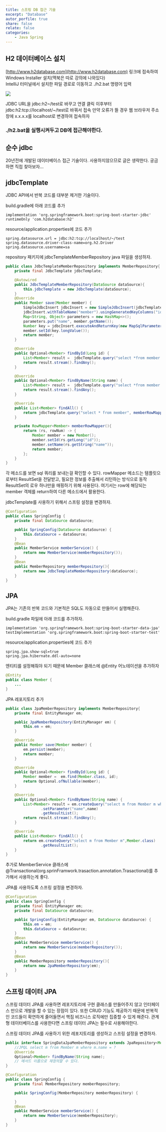 ```yaml
---
title: 스프링 DB 접근 기술
excerpt: "Database"
autor_porfile: true
share: false
relate: false
categories:
    - Java Spring
---
```

## H2 데이터베이스 설치
[http://www.h2database.com](http://www.h2database.com)
링크에 접속하여 Windows Installer 설치(맥북은 따로 강의에 나와있다)  
IntelliJ 터미널에서 설치한 파일 경로로 이동하고 ./h2.bat 명령어 입력  
<p><img src="../../assets/images/blogImg/h2Setting.png"></p>
JDBC URL을 jdbc:h2~/test로 바꾸고 연결 클릭  
이후부터 jdbc:h2:tcp://localhost/~/test로 바꿔서 접속  
만약 오류가 뜰 경우 웹 브라우저 주소창에 x.x.x.x를 localhost로 변경하여 접속하자

### ./h2.bat을 실행시켜두고 DB에 접근해야한다.

## 순수 jdbc 
20년전에 개발된 데이터베이스 접근 기술이다. 사용하지않으므로 글은 생략한다. 궁금하면 직접 찾아보자...

## jdbcTemplate
JDBC API에서 반복 코드를 대부분 제거한 기술이다.

build.gradle에 아래 코드를 추가
~~~
implementation 'org.springframework.boot:spring-boot-starter-jdbc'
runtimeOnly 'com.h2database:h2'
~~~
resource/application.properties에 코드 추가
~~~
spring.datasource.url = jdbc:h2:tcp://localhost/~/test
spring.datasource.driver-class-name=org.h2.Driver
spring.datasource.username=sa
~~~
repository 패키지에 jdbcTemplateMemberRepository java 파일을 생성하자.
~~~java
public class JdbcTemplateMemberRepository implements MemberRepository{
    private final JdbcTemplate jdbcTemplate;

    @Autowired
    public JdbcTemplateMemberRepository(DataSource dataSource){
        this.jdbcTemplate = new JdbcTemplate(dataSource);
    }
    @Override
    public Member save(Member member) {
        SimpleJdbcInsert jdbcInsert = new SimpleJdbcInsert(jdbcTemplate);
        jdbcInsert.withTableName("member").usingGeneratedKeyColumns("id");
        Map<String, Object> parameters = new HashMap<>();
        parameters.put("name", member.getName());
        Number key = jdbcInsert.executeAndReturnKey(new MapSqlParameterSource(parameters));
        member.setId(key.longValue());
        return member;
    }

    @Override
    public Optional<Member> findById(Long id) {
        List<Member> result =  jdbcTemplate.query("select *from member where id = ?",memberRowMapper(), id);
        return result.stream().findAny();
    }

    @Override
    public Optional<Member> findByName(String name) {
        List<Member> result =  jdbcTemplate.query("select *from member where name = ?",memberRowMapper(),name);
        return result.stream().findAny();
    }

    @Override
    public List<Member> findAll() {
        return jdbcTemplate.query("select * from member", memberRowMapper());
    }

    private RowMapper<Member> memberRowMapper(){
        return (rs, rowNum) -> {
            Member member = new Member();
            member.setId(rs.getLong("id"));
            member.setName(rs.getString("name"));
            return member;
        };
    }
}
~~~
각 메소드를 보면 sql 쿼리를 보내는걸 확인할 수 있다. rowMapper 메소드는 템플릿으로부터 ResultSet을 전달받고, 필요한 정보를 추출해서 리턴하는 방식으로 동작
ResultSet의 로우 하나만을 매핑하기 위해 사용된다. 여기서는 row에 해당되는 member 객체를 return하여 다른 메소드에서 활용한다.

jdbcTemplate를 사용하기 위해서 스프링 설정을 변경하자.
~~~java
@Configuration
public class SpringConfig {
    private final DataSource dataSource;

    public SpringConfig(DataSource dataSource) {
        this.dataSource = dataSource;
    }
    @Bean
    public MemberService memberService() {
        return new MemberService(memberRepository());
    }
    @Bean
    public MemberRepository memberRepository(){
        return new JdbcTemplateMemberRepository(dataSource);
    }
}
~~~

## JPA
JPA는 기존의 반복 코드와 기본적은 SQL도 자동으로 만들어서 실행해준다.

build.gradle 파일에 아래 코드를 추가하자.
~~~
implementation 'org.springframework.boot:spring-boot-starter-data-jpa'
testImplementation 'org.springframework.boot:spring-boot-starter-test'
~~~

resource/application.properties에 코드 추가
~~~
spring.jpa.show-sql=true
spring.jpa.hibernate.ddl-auto=none
~~~

엔티티를 설정해줘야 되기 때문에 Member 클래스에 @Entity 어노테이션을 추가하자
~~~java
@Entity
public class Member {
    ...
}
~~~

JPA 레포지토리 추가
~~~java
public class JpaMemberRepository implements MemberRepository{
    private final EntityManager em;

    public JpaMemberRepository(EntityManager em) {
        this.em = em;
    }

    @Override
    public Member save(Member member) {
        em.persist(member);
        return member;
    }

    @Override
    public Optional<Member> findById(Long id) {
        Member member =  em.find(Member.class, id);
        return Optional.ofNullable(member);
    }

    @Override
    public Optional<Member> findByName(String name) {
        List<Member> result = em.createQuery("select m from Member m where m.name = :name",Member.class)
                .setParameter("name",name)
                .getResultList();
        return result.stream().findAny();
    }

    @Override
    public List<Member> findAll() {
        return em.createQuery("select m from Member m",Member.class)
                .getResultList();
    }
}
~~~
추가로 MemberService 클래스에 @Transactional(org.sprinFramwork.trasaction.annotation.Trasactional)를 추가해서 사용하는게 좋다.

JPA를 사용하도록 스프링 설정을 변경하자.
~~~java
@Configuration
public class SpringConfig {
    private final EntityManager em;
    private final DataSource dataSource;

    public SpringConfig(EntityManager em, DataSource dataSource) {
        this.em = em;
        this.dataSource = dataSource;
    }
    @Bean
    public MemberService memberService() {
        return new MemberService(memberRepository());
    }
    @Bean
    public MemberRepository memberRepository(){
        return new JpaMemberRepository(em);
    }
}
~~~

## 스프링 데이터 JPA
스프링 데이터 JPA를 사용하면 레포지토리에 구현 클래스를 만들어주지 않고 인터페이스 만으로 개발을 할 수 있는 장점이 있다. 또한 CRUD 기능도 제공하기 때문에 반복적인 코드들이 확연하게 줄어들면서 핵짐 비즈니스 로직에만 집중할 수 있게 해준다. 관계형 데이터베이스를 사용한다면 스프링 데이터 JPA는 필수로 사용해야한다.

스프링 데이터 JPA를 사용하기 위한 레포지토리를 생성하고 스프링 설정을 변경하자.
~~~java
public interface SpringDataJpaMemberRepository extends JpaRepository<Member, Long>, MemberRepository {
    //JPQL select m from Member m where m.name = ?
    @Override
    Optional<Member> findByName(String name);
    // 메서드 이름으로 재정의할 수 있다.
}
~~~
~~~java
@Configuration
public class SpringConfig {
    private final MemberRepository memberRepository;

    public SpringConfig(MemberRepository memberRepository) {

    }
    @Bean
    public MemberService memberService() {
        return new MemberService(memberRepository);
    }
}
~~~